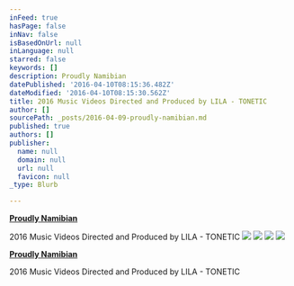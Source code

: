 ```yaml
---
inFeed: true
hasPage: false
inNav: false
isBasedOnUrl: null
inLanguage: null
starred: false
keywords: []
description: Proudly Namibian
datePublished: '2016-04-10T08:15:36.482Z'
dateModified: '2016-04-10T08:15:30.562Z'
title: 2016 Music Videos Directed and Produced by LILA - TONETIC
author: []
sourcePath: _posts/2016-04-09-proudly-namibian.md
published: true
authors: []
publisher:
  name: null
  domain: null
  url: null
  favicon: null
_type: Blurb

---
```

[**Proudly Namibian**][0]

2016 Music Videos Directed and Produced by LILA - TONETIC
![](https://the-grid-user-content.s3-us-west-2.amazonaws.com/88b9dadd-9782-4130-8894-c3f5de799c58.jpg)
![](https://the-grid-user-content.s3-us-west-2.amazonaws.com/7345cf41-d93f-4ffd-92cf-0da2f39ce97e.jpg)
![](https://the-grid-user-content.s3-us-west-2.amazonaws.com/63802872-9e8a-4cf7-99c5-fd41967a6e0c.jpg)
![](https://the-grid-user-content.s3-us-west-2.amazonaws.com/0ba7ad16-0727-4881-ac46-79053fd2546d.jpg)

[**Proudly Namibian**][1]

2016 Music Videos Directed and Produced by LILA - TONETIC

[0]: null
[1]: https://app.thegrid.io/posts/b9141d2f-86d2-4f46-8b2d-a7c3ab72d4e3/null